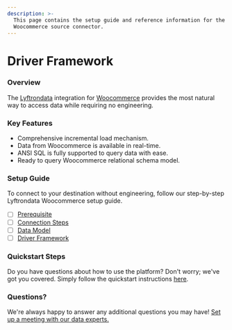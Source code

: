 ```yaml
---
description: >-
  This page contains the setup guide and reference information for the
  Woocommerce source connector.
---
```


# Driver Framework

### Overview

The [Lyftrondata](https://www.lyftrondata.com/) integration for [Woocommerce](https://www.lyftrondata.com/integration/commerce-analytics/woocommerce/) provides the most natural way to access data while requiring no engineering.

### Key Features

* Comprehensive incremental load mechanism.
* Data from Woocommerce is available in real-time.
* ANSI SQL is fully supported to query data with ease.
* Ready to query Woocommerce relational schema model.

### Setup Guide

To connect to your destination without engineering, follow our step-by-step Lyftrondata Woocommerce setup guide.

* [ ] [Prerequisite](../prerequisite.md)
* [ ] [Connection Steps](../connection-steps.md)
* [ ] [Data Model](../data-model/erd.md)
* [ ] [Driver Framework](./)

### Quickstart Steps

Do you have questions about how to use the platform? Don't worry; we've got you covered. Simply follow the quickstart instructions [here](../).

### Questions? <a href="#questions" id="questions"></a>

We're always happy to answer any additional questions you may have! [Set up a meeting with our data experts.](https://www.lyftrondata.com/book-a-meeting/)
